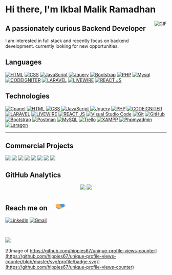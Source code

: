 # Hi there, I'm Ikbal Malik Ramadhan <a href="https://github.com/hippies67"><img alt="GIF" src="https://github.com/SatYu26/SatYu26/blob/master/Assets/wave.gif" width="0.1vw" /></a>

<a href="https://github.com/hippies67"><img align="right" alt="GIF" height="160px" src="https://octodex.github.com/images/daftpunktocat-guy.gif" /></a>

## A passionately curious Backend Developer

I am interested in full stack and recently focus on backend development. currently looking for new opportunities.

## Languages

[![HTML](https://img.shields.io/badge/-HTML-05122A?style=flat&logo=HTML5)](https://html.com/)
[![CSS](https://img.shields.io/badge/-CSS-05122A?style=flat&logo=CSS3&logoColor=1572B6)](https://www.w3.org/Style/CSS/Overview.en.html/)
[![JavaScript](https://img.shields.io/badge/-JavaScript-000?&logo=JavaScript)](https://www.javascript.com/)
[![Jquery](https://img.shields.io/badge/-Jquery-05122A?style=flat&logo=Jquery)](https://jquery.com/)
[![Bootstrap](https://img.shields.io/badge/-Bootstrap-05122A?style=flat&logo=Bootstrap)](https://getbootstrap.com/)
[![PHP](https://img.shields.io/badge/-PHP-000?&logo=PHP)](https://www.php.net/)
[![Mysql](https://img.shields.io/badge/-SQL-000?&logo=MySQL)](https://www.mysql.com/)
[![CODEIGNITER](https://img.shields.io/badge/-CODEIGNITER_3-000?&logo=CODEIGNITER)](https://www.codeigniter.com/userguide3/)
[![LARAVEL](https://img.shields.io/badge/-Laravel-000?&logo=Laravel)](https://laravel.com/)
[![LIVEWIRE](https://img.shields.io/badge/-Livewire-000?&logo=Livewire)](https://laravel-livewire.com/)
[![REACT JS](https://img.shields.io/badge/-ReactJs-000?&logo=React)](https://reactjs.org/)
## Technologies

[![Cpanel](https://img.shields.io/badge/-Cpanel-000?&logo=Cpanel&logoColor=F90)](https://cpanel.net/)
[![HTML](https://img.shields.io/badge/-HTML-05122A?style=flat&logo=HTML5)](https://html.com/)
[![CSS](https://img.shields.io/badge/-CSS-05122A?style=flat&logo=CSS3&logoColor=1572B6)](https://www.w3.org/Style/CSS/Overview.en.html/)
[![JavaScript](https://img.shields.io/badge/-JavaScript-000?&logo=JavaScript)](https://www.javascript.com/)
[![Jquery](https://img.shields.io/badge/-Jquery-05122A?style=flat&logo=Jquery)](https://jquery.com/)
[![PHP](https://img.shields.io/badge/-PHP-000?&logo=PHP)](https://www.php.net/)
[![CODEIGNITER](https://img.shields.io/badge/-CODEIGNITER_3-000?&logo=CODEIGNITER)](https://www.codeigniter.com/userguide3/)
[![LARAVEL](https://img.shields.io/badge/-Laravel-000?&logo=Laravel)](https://laravel.com/)
[![LIVEWIRE](https://img.shields.io/badge/-Livewire-000?&logo=Livewire)](https://laravel-livewire.com/)
[![REACT JS](https://img.shields.io/badge/-ReactJs-000?&logo=React)](https://reactjs.org/)
[![Visual Studio Code](https://img.shields.io/badge/-Visual%20Studio%20Code-05122A?style=flat&logo=visual-studio-code&logoColor=007ACC)](https://code.visualstudio.com/)
[![Git](https://img.shields.io/badge/-Git-05122A?style=flat&logo=git)](https://git-scm.com/)
[![GitHub](https://img.shields.io/badge/-GitHub-05122A?style=flat&logo=github)](https://github.com/)
[![Bootstrap](https://img.shields.io/badge/-Bootstrap-2CA5E0?style=flat&logo=bootstrap&logoColor=563D7C)](https://getbootstrap.com/)
[![Postman](https://img.shields.io/badge/Postman-FF6C37?style=flat&logo=Postman&logoColor=white)](https://www.postman.com/)
[![MySQL](https://img.shields.io/badge/MySQL-00000F?style=flat&logo=mysql&logoColor=white)](https://www.mysql.com/)
[![Trello](https://img.shields.io/badge/Trello-0052CC?style=flat&logo=trello&logoColor=white)](https://trello.com/)
[![XAMPP](https://img.shields.io/badge/-Xampp-000?&logo=Xampp)](https://www.apachefriends.org/)
[![Phpmyadmin](https://img.shields.io/badge/-Phpmyadmin-000?&logo=Phpmyadmin)](https://www.apachefriends.org/)
[![Laragon](https://img.shields.io/badge/-Laragon-000?&logo=Laragon)](https://laragon.org/)

----

## Commercial Projects

[![](https://img.shields.io/badge/-🧬%20E%20Voting%20-000)](http://pemira.unsap.ac.id)
[![](https://img.shields.io/badge/-🧬%20Inimahsumedang%20-000)](https://inimahsumedang.com/)
[![](https://img.shields.io/badge/-🧬%20Jaya%20Dwara%20-000)](https://jayadwara.id/)
[![](https://img.shields.io/badge/-🧬%20Sumedang%20Lebaran%20Realtime%20-000)](https://lebaran.sumedangkab.go.id/)
[![](https://img.shields.io/badge/-🧬%20SIKASEP%20-000)](https://sikasep.sumedangkab.go.id/)
[![](https://img.shields.io/badge/-🧬%20UID%20E%20Office%20-000)](#)
[![](https://img.shields.io/badge/-🧬%20GLEDIA%20E%20Office%20-000)](#)
[![](https://img.shields.io/badge/-🧬%20BNPT%20Forum%20App%20-000)](#)

## GitHub Analytics

<p align="center">
<a href="https://github.com/hippies67">
  <img height="180em" src="https://github-readme-stats-eight-theta.vercel.app/api?username=hippies67&show_icons=true&theme=algolia&include_all_commits=true&count_private=true"/>
  <img height="180em" src="https://github-readme-stats-eight-theta.vercel.app/api/top-langs/?username=hippies67&layout=compact&langs_count=8&theme=algolia"/>
</a>
</p>



## Reach me on <a href="https://github.com/hippies67"><img src="https://github.com/SatYu26/SatYu26/blob/master/Assets/Handshake.gif" height="32px"></a>

[![LinkedIn](https://img.shields.io/badge/LinkedIn-0077B5?style=flat&logo=linkedin&logoColor=white)](https://www.linkedin.com/in/ikbal-malik-ramadhan-780669198/)
[![Gmail](https://img.shields.io/badge/ikbal.malik26@gmail.com-D14836?style=flat&logo=gmail&logoColor=white)](mailto:ikbal.malik26@gmail.com)

<br />

<a href="https://github.com/hippies67"><img src="https://imgur.com/rilHVxA.png"/></a>

[![Image of https://github.com/hippies67/unique-profile-views-counter](https://github.com/hippies67/unique-profile-views-counter/blob/master/svg/profile/badge.svg)](https://github.com/hippies67/unique-profile-views-counter)

